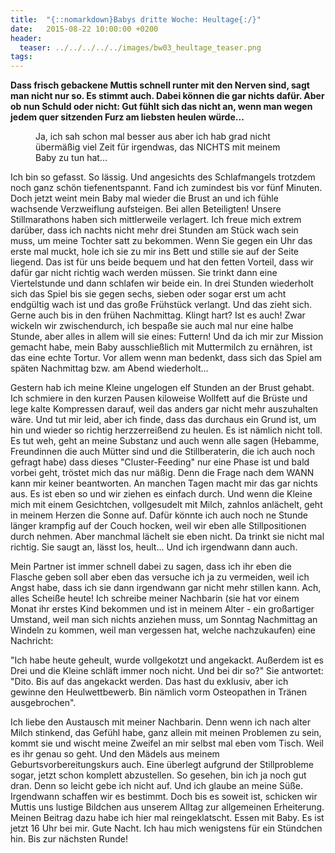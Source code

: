 ```yaml
---
title:  "{::nomarkdown}Babys dritte Woche: Heultage{:/}"
date:   2015-08-22 10:00:00 +0200
header:
  teaser: ../../../../../images/bw03_heultage_teaser.png
tags:
---
```

**Dass frisch gebackene Muttis schnell runter mit den Nerven sind, sagt man nicht nur so. Es stimmt auch. Dabei können die gar nichts dafür. Aber ob nun Schuld oder nicht: Gut fühlt sich das nicht an, wenn man wegen jedem quer sitzenden Furz am liebsten heulen würde...**

<figure>
  <img src="../../../../../images/bw03_heultage.jpg" alt="">
  <figcaption>Ja, ich sah schon mal besser aus aber ich hab grad nicht übermäßig viel Zeit für irgendwas, das NICHTS mit meinem Baby zu tun hat...</figcaption>
</figure>

Ich bin so gefasst. So lässig. Und angesichts des Schlafmangels trotzdem noch ganz schön tiefenentspannt. Fand ich zumindest bis vor fünf Minuten. Doch jetzt weint mein Baby mal wieder die Brust an und ich fühle wachsende Verzweiflung aufsteigen. Bei allen Beteiligten! Unsere Stillmarathons haben sich mittlerweile verlagert. Ich freue mich extrem darüber, dass ich nachts nicht mehr drei Stunden am Stück wach sein muss, um meine Tochter satt zu bekommen. Wenn Sie gegen ein Uhr das erste mal muckt, hole ich sie zu mir ins Bett und stille sie auf der Seite liegend. Das ist für uns beide bequem und hat den fetten Vorteil, dass wir dafür gar nicht richtig wach werden müssen. Sie trinkt dann eine Viertelstunde und dann schlafen wir beide ein. In drei Stunden wiederholt sich das Spiel bis sie gegen sechs, sieben oder sogar erst um acht endgültig wach ist und das große Frühstück verlangt. Und das zieht sich. Gerne auch bis in den frühen Nachmittag. Klingt hart? Ist es auch! Zwar wickeln wir zwischendurch, ich bespaße sie auch mal nur eine halbe Stunde, aber alles in allem will sie eines: Futtern! Und da ich mir zur Mission gemacht habe, mein Baby ausschließlich mit Muttermilch zu ernähren, ist das eine echte Tortur. Vor allem wenn man bedenkt, dass sich das Spiel am späten Nachmittag bzw. am Abend wiederholt...

Gestern hab ich meine Kleine ungelogen elf Stunden an der Brust gehabt. Ich schmiere in den kurzen Pausen kiloweise Wollfett auf die Brüste und lege kalte Kompressen darauf, weil das anders gar nicht mehr auszuhalten wäre. Und tut mir leid, aber ich finde, dass das durchaus ein Grund ist, um hin und wieder so richtig herzzerreißend zu heulen. Es ist nämlich nicht toll. Es tut weh, geht an meine Substanz und auch wenn alle sagen (Hebamme, Freundinnen die auch Mütter sind und die Stillberaterin, die ich auch noch gefragt habe) dass dieses "Cluster-Feeding" nur eine Phase ist und bald vorbei geht, tröstet mich das nur mäßig. Denn die Frage nach dem WANN kann mir keiner beantworten. An manchen Tagen macht mir das gar nichts aus. Es ist eben so und wir ziehen es einfach durch. Und wenn die Kleine mich mit einem Gesichtchen, vollgesudelt mit Milch, zahnlos anlächelt, geht in meinem Herzen die Sonne auf. Dafür könnte ich auch noch ne Stunde länger krampfig auf der Couch hocken, weil wir eben alle Stillpositionen durch nehmen. Aber manchmal lächelt sie eben nicht. Da trinkt sie nicht mal richtig. Sie saugt an, lässt los, heult... Und ich irgendwann dann auch.

Mein Partner ist immer schnell dabei zu sagen, dass ich ihr eben die Flasche geben soll aber eben das versuche ich ja zu vermeiden, weil ich Angst habe, dass ich sie dann irgendwann gar nicht mehr stillen kann. Ach, alles Scheiße heute! Ich schreibe meiner Nachbarin (sie hat vor einem Monat ihr erstes Kind bekommen und ist in meinem Alter - ein großartiger Umstand, weil man sich nichts anziehen muss, um Sonntag Nachmittag an Windeln zu kommen, weil man vergessen hat, welche nachzukaufen) eine Nachricht:

"Ich habe heute geheult, wurde vollgekotzt und angekackt. Außerdem ist es Drei und die Kleine schläft immer noch nicht. Und bei dir so?" Sie antwortet: "Dito. Bis auf das angekackt werden. Das hast du exklusiv, aber ich gewinne den Heulwettbewerb. Bin nämlich vorm Osteopathen in Tränen ausgebrochen".

Ich liebe den Austausch mit meiner Nachbarin. Denn wenn ich nach alter Milch stinkend, das Gefühl habe, ganz allein mit meinen Problemen zu sein, kommt sie und wischt meine Zweifel an mir selbst mal eben vom Tisch. Weil es ihr genau so geht. Und den Mädels aus meinem Geburtsvorbereitungskurs auch. Eine überlegt aufgrund der Stillprobleme sogar, jetzt schon komplett abzustellen. So gesehen, bin ich ja noch gut dran. Denn so leicht gebe ich nicht auf. Und ich glaube an meine Süße. Irgendwann schaffen wir es bestimmt. Doch bis es soweit ist, schicken wir Muttis uns lustige Bildchen aus unserem Alltag zur allgemeinen Erheiterung. Meinen Beitrag dazu habe ich hier mal reingeklatscht. Essen mit Baby. Es ist jetzt 16 Uhr bei mir. Gute Nacht. Ich hau mich wenigstens für ein Stündchen hin. Bis zur nächsten Runde!